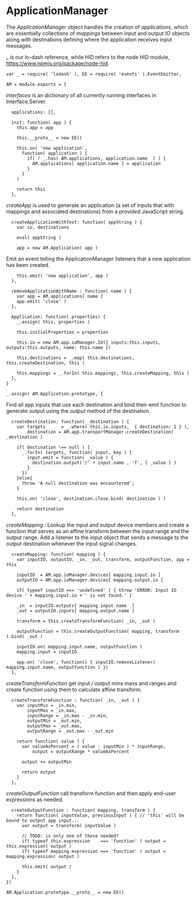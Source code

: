 ApplicationManager
==================
The *ApplicationManager* object handles the creation of *applications*, which are essentially collections of
*mappings* between input and output *IO* objects along with destinations defining where the application receives
input messages. 

_ is our lo-dash reference, while HID refers to the node HID module, https://www.npmjs.org/package/node-hid.

    var _ = require( 'lodash' ), EE = require( 'events' ).EventEmitter,
		
    AM = module.exports = {

*interfaces* is an dictionary of all currently running interfaces in Interface.Server.

      applications: [],
      
      init: function( app ) {
        this.app = app
        
        this.__proto__ = new EE()
        
        this.on( 'new application', 
          function( application ) {
            if( ! _.has( AM.applications, application.name  ) ) {
              AM.applications[ application.name ] = application
            }
          }
        )

        return this
      },

*createApp* is used to generate an application (a set of inputs that with mappings and associated destinations) from a provided
JavaScript string.
  
      createApplicationWithText: function( appString ) {
        var io, destinations
        
        eval( appString )

        app = new AM.Application( app )
        
Emit an event telling the ApplicationManager listeners that a new application has been created.
     
        this.emit( 'new application', app )
      },

      removeApplicationWithName : function( name ) {
        var app = AM.applications[ name ]
        app.emit( 'close' )
      },
      
      Application: function( properties) {
        _.assign( this, properties )
        
        this.initialProperties = properties
        
        this.io = new AM.app.ioManager.IO({ inputs:this.inputs, outputs:this.outputs, name: this.name })
        
        this.destinations = _.map( this.destinations, this.createDestination, this )
        
        this.mappings = _.forIn( this.mappings, this.createMapping, this )
      },
    }
    
    _.assign( AM.Application.prototype, {
      
Find all app inputs that use each destination and bind their emit function to generate output using the *output* method of the destination. 
            
      createDestination: function( _destination ) {
        var targets      = _.where( this.io.inputs,  { destination: 1 } ),
            destination = AM.app.transportManager.createDestination( _destination )
            
        if( destination !== null ) {      
          _.forIn( targets, function( input, key ) {
            input.emit = function( _value ) {
              destination.output('/' + input.name , 'f', [ _value ] )
            }
          })
        }else{
          throw 'A null destination was encountered';
        }
      
        this.on( 'close', destination.close.bind( destination ) )
        
        return destination
      },
      
*createMapping* : Lookup the input and output device members and create a function that serves as an affine transform
between the input range and the output range. Add a listener to the input object that sends a message to the output destination 
whenever the input signal changes.

      createMapping: function( mapping ) {
        var inputIO, outputIO, _in, _out, transform, outputFunction, app = this

        inputIO  = AM.app.ioManager.devices[ mapping.input.io ]
        outputIO = AM.app.ioManager.devices[ mapping.output.io ]
        
        if( typeof inputIO === 'undefined' ) { throw 'ERROR: Input IO device ' + mapping.input.io + ' is not found.' }
        
        _in  = inputIO.outputs[ mapping.input.name  ]
        _out = outputIO.inputs[ mapping.output.name ]
      
        transform = this.createTransformFunction( _in, _out )
        
        outputFunction = this.createOutputFunction( mapping, transform ).bind( _out )
            
        inputIO.on( mapping.input.name, outputFunction )
        mapping.input = inputIO
        
        app.on( 'close', function() { inputIO.removeListener( mapping.input.name, outputFunction ) })  
      },
      
*createTransformFunction* get input / output mins maxs and ranges and create function using them to calculate affine
transform.      
      
      createTransformFunction : function( _in, _out ) {
        var inputMin = _in.min,
            inputMax = _in.max,
            inputRange = _in.max - _in.min,
            outputMin = _out.min,
            outputMax = _out.max,
            outputRange = _out.max - _out.min
        
        return function( value ) {
          var valueAsPercent = ( value - inputMin ) * inputRange,
              output = outputRange * valueAsPercent
              
          output += outputMin
          
          return output
        } 
      },

*createOutputFunction* call transform function and then apply end-user expressions as needed.
      
      createOutputFunction : function( mapping, transform ) {
        return function( inputValue, previousInput ) { // 'this' will be bound to output app input...
          var output = transform( inputValue )
          
          // TODO: is only one of these needed?
          if( typeof this.expression    === 'function' ) output = this.expression( output )
          if( typeof mapping.expression === 'function' ) output = mapping.expression( output )
          
          this.emit( output )
        }
      },
    })
    
    AM.Application.prototype.__proto__ = new EE()
    